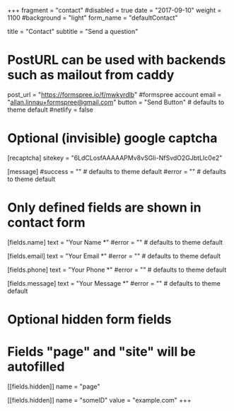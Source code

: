 +++
fragment = "contact"
#disabled = true
date = "2017-09-10"
weight = 1100
#background = "light"
form_name = "defaultContact"

title = "Contact"
subtitle  = "Send a question"

# PostURL can be used with backends such as mailout from caddy
post_url = "https://formspree.io/f/mwkyrdlb" #formspree account
email = "allan.linnau+formspree@gmail.com"
button = "Send Button" # defaults to theme default
#netlify = false

# Optional (invisible) google captcha
[recaptcha]
  sitekey = "6LdCLosfAAAAAPMv8vSGIi-NfSvdO2GJbtLIc0e2"

[message]
  #success = "" # defaults to theme default
  #error = "" # defaults to theme default

# Only defined fields are shown in contact form
[fields.name]
  text = "Your Name *"
  #error = "" # defaults to theme default

[fields.email]
  text = "Your Email *"
  #error = "" # defaults to theme default

[fields.phone]
  text = "Your Phone *"
  #error = "" # defaults to theme default

[fields.message]
  text = "Your Message *"
  #error = "" # defaults to theme default

# Optional hidden form fields
# Fields "page" and "site" will be autofilled
[[fields.hidden]]
  name = "page"

[[fields.hidden]]
  name = "someID"
  value = "example.com"
+++
